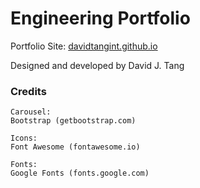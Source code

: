 # Engineering Portfolio
Portfolio Site: [davidtangint.github.io](http://davidtangint.github.io)

Designed and developed by David J. Tang

### Credits
```
Carousel:
Bootstrap (getbootstrap.com)

Icons:
Font Awesome (fontawesome.io)

Fonts:
Google Fonts (fonts.google.com)
```